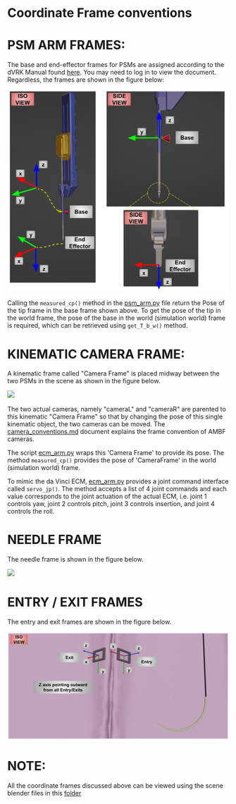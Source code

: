 # Coordinate Frame conventions

# PSM ARM FRAMES:

The base and end-effector frames for PSMs are assigned according to the dVRK Manual found [here](https://research.intusurg.com/index.php/DVRK:Docs:Main). You may need to log in to view the document. Regardless, the frames are shown in the figure below:

<img src="./figures/PSM Frames.svg" />


Calling the `measured_cp()` method in the [psm_arm.py](https://github.com/collaborative-robotics/surgical_robotics_challenge/blob/master/scripts/surgical_robotics_challenge/psm_arm.py) file return the Pose of the tip frame in the base frame shown above. To get the pose of the tip in the world frame, the pose of the base in the world (simulation world) frame is required, which can be retrieved using `get_T_b_w()` method.

# KINEMATIC CAMERA FRAME:

A kinematic frame called "Camera Frame" is placed midway between the two PSMs in the scene as shown in the figure below.

<img src="./figures/Scene Frames.svg" />

The two actual cameras, namely "cameraL" and "cameraR" are parented to this kinematic "Camera Frame" so that by changing the pose of this single kinematic object, the two cameras can be moved. The [camera_conventions.md](https://github.com/collaborative-robotics/surgical_robotics_challenge/blob/master/docs/camera_conventions.md) document explains the frame convention of AMBF cameras.

The script [ecm_arm.py](https://github.com/collaborative-robotics/surgical_robotics_challenge/blob/master/scripts/surgical_robotics_challenge/ecm_arm.py) wraps this 'Camera Frame' to provide its pose. The method `measured_cp()` provides the pose of 'CameraFrame' in the world (simulation world) frame.

To mimic the da Vinci ECM, [ecm_arm.py](https://github.com/collaborative-robotics/surgical_robotics_challenge/blob/master/scripts/surgical_robotics_challenge/ecm_arm.py) provides a joint command interface called `servo_jp()`. The method accepts a list of 4 joint commands and each value corresponds to the joint actuation of the actual ECM, i.e. joint 1 controls yaw, joint 2 controls pitch, joint 3 controls insertion, and joint 4 controls the roll.

# NEEDLE FRAME

The needle frame is shown in the figure below.

<img src="./figures/Needle Frame.svg" />

# ENTRY / EXIT FRAMES

The entry and exit frames are shown in the figure below.

<img src="./figures/Entry and Exit Frame.svg" />

# NOTE:
All the coordinate frames discussed above can be viewed using the scene blender files in this [folder](https://github.com/collaborative-robotics/surgical_robotics_challenge/tree/master/Blender)
